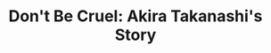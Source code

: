 --- 
title: "Don't Be Cruel: Akira Takanashi's Story"
publishdate: "2019-1-14T16:48:46+02:00"
src: "https://365manga.net/manga/don-t-be-cruel-akira-takanashi-s-story"
image: "https://data.365manga.net/images/thumbnails/32510-don-t-be-cruel-akira-takanashi-s-story.jpg"
description: " Polite and proper college student Akira Takanashi has a secret. Back in high school, he fell deeply in love with his teacher but was spurned. Now, whenever the pain of his heartbreak gets to be too much, he finds comfort in the arms of med student and notorious playboy Shimakawa—very adult comfort. Shimakawa would gladly go out with him, but Akira’s past heartbreak…"
---
